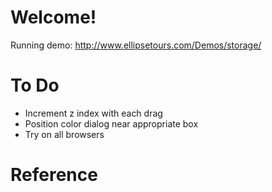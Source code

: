 # Welcome!

Running demo: http://www.ellipsetours.com/Demos/storage/

# To Do

* Increment z index with each drag
* Position color dialog near appropriate box
* Try on all browsers

# Reference
